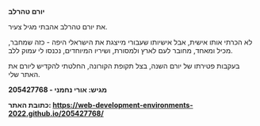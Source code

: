 **יורם טהרלב**

את יורם טהרלב אהבתי מגיל צעיר. 

לא הכרתי אותו אישית,
אבל אישיותו שעבורי מייצגת את הישראלי היפה - 
כזה שמחבר, מכיל ומאחד, מחובר לעם לארץ ולמסורת, 
ושיריו המיוחדים, נכנסו לי עמוק ללב.

בעקבות פטירתו של יורם השנה, בצל תקופת הקורונה, 
החלטתי להקדיש ליורם את האתר שלי.


**מגיש: אורי נחמני - 205427768**

**כתובת האתר: https://web-development-environments-2022.github.io/205427768/**
